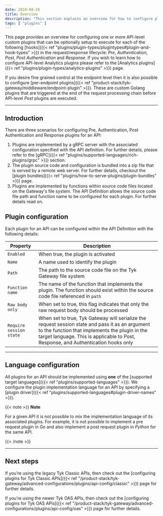 ```yaml
---
date: 2024-08-28
title: Overview
description: "This section explains an overview for how to configure plugins for APIs"
tags: [ "plugins" ]
---
```


This page provides an overview for configuring one or more API-level custom plugins that can be optionally setup to execute for each of the following [hooks]({{< ref "plugins/plugin-types/plugintypes#plugin-and-hook-types" >}}) in the request/response lifecycle: *Pre*, *Authentication*, *Post*, *Post Authentication* and *Response*. If you wish to learn how to configure API-level Analytics plugins please refer to the [Analytics plugins]({{< ref "plugins/plugin-types/analytics-plugins" >}}) page. 

If you desire fine grained control at the endpoint level then it is also possible to configure [per-endpoint plugins]({{< ref "product-stack/tyk-gateway/middleware/endpoint-plugin" >}}). These are custom Golang plugins that are triggered at the end of the request processing chain before API-level *Post* plugins are executed.

---

## Introduction

There are three scenarios for configuring Pre, Authentication, Post Authentication and Response plugins for an API:

1. Plugins are implemented by a gRPC server with the associated configuration specified with the API definition. For further details, please refer to the [gRPC]({{< ref "plugins/supported-languages/rich-plugins/grpc" >}}) section.
2. The plugin source code and configuration is bundled into a zip file that is served by a remote web server. For further details, checkout the [plugin bundles]({{< ref "plugins/how-to-serve-plugins/plugin-bundles" >}}) page.
3. Plugins are implemented by functions within source code files located on the Gateway's file system. The API Definition allows the source code file path and function name to be configured for each plugin. For further details read on.

## Plugin configuration

Each plugin for an API can be configured within the API Definition with the following details:

| Property | Description |
|-------|-------------|
| `Enabled` | When true, the plugin is activated |
| `Name` | A name used to identify the plugin |
| `Path` | The path to the source code file on the Tyk Gateway file system |
| `Function name` | The name of the function that implements the plugin. The function should exist within the source code file referenced in `path` |
| `Raw body only` | When set to true, this flag indicates that only the raw request body should be processed |
| `Require session state`| When set to true, Tyk Gateway will serialize the request session state and pass it as an argument to the function that implements the plugin in the target language. This is applicable to Post, Response, and Authentication hooks only |

---

## Language configuration

All plugins for an API should be implemented using **one** of the [supported target languages]({{< ref "plugins/supported-languages" >}}). We configure the plugin implementation language for an API by specifying a [plugin driver]({{< ref "plugins/supported-languages#plugin-driver-names" >}}).

{{< note >}}
**Note**

For a given API it is not possible to mix the implementation language of its associated plugins. For example, it is not possible to implement a pre request plugin in *Go* and also implement a post request plugin in *Python* for the same API.

{{< /note >}}

---

## Next steps

If you’re using the legacy Tyk Classic APIs, then check out the [configuring plugins for Tyk Classic APIs]({{< ref "/product-stack/tyk-gateway/advanced-configurations/plugins/api-config/classic" >}}) page for further details.

If you’re using the newer Tyk OAS APIs, then check out the [configuring plugins for Tyk OAS APis]({{< ref "/product-stack/tyk-gateway/advanced-configurations/plugins/api-config/oas" >}}) page for further details.
